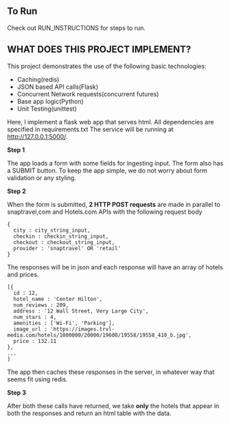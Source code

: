 ## To Run
Check out RUN_INSTRUCTIONS for steps to run.

## WHAT DOES THIS PROJECT IMPLEMENT?

This project demonstrates the use of the following basic technologies:
  - Caching(redis)
  - JSON based API calls(Flask)
  - Concurrent Network requests(concurrent futures)
  - Base app logic(Python)
  - Unit Testing(unittest)

Here, I implement a flask web app that serves html.
All dependencies are specified in requirements.txt
The service will be running at http://127.0.0.1:5000/.

**Step 1**

The app loads a form with some fields for ingesting input. The form also has a SUBMIT button.
To keep the app simple, we do not worry about form validation or any styling.

**Step 2**

When the form is submitted, **2 HTTP POST requests** are made in parallel to snaptravel,com and Hotels.com APIs with the following request body

```
{
  city : city_string_input,
  checkin : checkin_string_input,
  checkout : checkout_string_input,
  provider : 'snaptravel' OR 'retail'
}
```

The responses will be in json and each response will have an array of hotels and prices.
```
[{
  id : 12,
  hotel_name : 'Center Hilton',
  num_reviews : 209,
  address : '12 Wall Street, Very Large City',
  num_stars : 4,
  amenities : ['Wi-Fi', 'Parking'],
  image_url : 'https://images.trvl-media.com/hotels/1000000/20000/19600/19558/19558_410_b.jpg',
  price : 132.11
},
...
]
```

The app then caches these responses in the server, in whatever way that seems fit using redis.

**Step 3**

After both these calls have returned, we take **only** the hotels that appear in both the responses and return an html table with the data.

